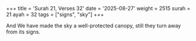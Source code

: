 +++
title = 'Surah 21, Verses 32'
date = '2025-08-27'
weight = 2515
surah = 21
ayah = 32
tags = ["signs", "sky"]
+++

And We have made the sky a well-protected canopy, still they turn away from its signs.